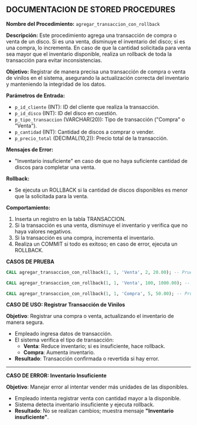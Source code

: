 ## DOCUMENTACION DE STORED PROCEDURES

**Nombre del Procedimiento:** `agregar_transaccion_con_rollback`

**Descripción:** Este procedimiento agrega una transacción de compra o venta de un disco. Si es una venta, disminuye el inventario del disco; si es una compra, lo incrementa. En caso de que la cantidad solicitada para venta sea mayor que el inventario disponible, realiza un rollback de toda la transacción para evitar inconsistencias.

**Objetivo:** Registrar de manera precisa una transacción de compra o venta de vinilos en el sistema, asegurando la actualización correcta del inventario y manteniendo la integridad de los datos.

**Parámetros de Entrada:**

- `p_id_cliente` (INT): ID del cliente que realiza la transacción.
- `p_id_disco` (INT): ID del disco en cuestión.
- `p_tipo_transaccion` (VARCHAR(20)): Tipo de transacción ("Compra" o "Venta").
- `p_cantidad` (INT): Cantidad de discos a comprar o vender.
- `p_precio_total` (DECIMAL(10,2)): Precio total de la transacción.

**Mensajes de Error:**

- "Inventario insuficiente" en caso de que no haya suficiente cantidad de discos para completar una venta.

**Rollback:**

- Se ejecuta un ROLLBACK si la cantidad de discos disponibles es menor que la solicitada para la venta.

**Comportamiento:**

1. Inserta un registro en la tabla TRANSACCION.
2. Si la transacción es una venta, disminuye el inventario y verifica que no haya valores negativos.
3. Si la transacción es una compra, incrementa el inventario.
4. Realiza un COMMIT si todo es exitoso; en caso de error, ejecuta un ROLLBACK.

**CASOS DE PRUEBA**

```sql
CALL agregar_transaccion_con_rollback(1, 1, 'Venta', 2, 20.00); -- Prueba de Venta Exitoso

CALL agregar_transaccion_con_rollback(1, 1, 'Venta', 100, 1000.00); -- Prueba de Venta con Rollback

CALL agregar_transaccion_con_rollback(1, 1, 'Compra', 5, 50.00); -- Prueba de Compra Exitoso
```
**CASO DE USO: Registrar Transacción de Vinilos**

**Objetivo**: Registrar una compra o venta, actualizando el inventario de manera segura.

- Empleado ingresa datos de transacción.
- El sistema verifica el tipo de transacción:
  - **Venta**: Reduce inventario; si es insuficiente, hace rollback.
  - **Compra**: Aumenta inventario.
- **Resultado**: Transacción confirmada o revertida si hay error.

---

**CASO DE ERROR: Inventario Insuficiente**

**Objetivo**: Manejar error al intentar vender más unidades de las disponibles.

- Empleado intenta registrar venta con cantidad mayor a la disponible.
- Sistema detecta inventario insuficiente y ejecuta rollback.
- **Resultado**: No se realizan cambios; muestra mensaje **"Inventario insuficiente"**.
